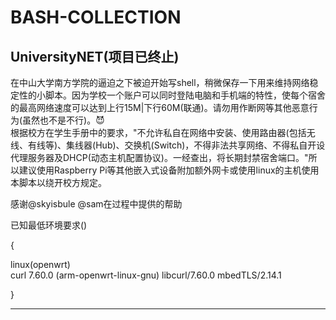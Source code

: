 # BASH-COLLECTION


UniversityNET(项目已终止)
-
在中山大学南方学院的逼迫之下被迫开始写shell，稍微保存一下用来维持网络稳定性的小脚本。因为学校一个账户可以同时登陆电脑和手机端的特性，使每个宿舍的最高网络速度可以达到上行15M|下行60M(联通)。请勿用作断网等其他恶意行为(虽然也不是不行)。:smiling_imp:	
根据校方在学生手册中的要求，"不允许私自在网络中安装、使用路由器(包括无线、有线等)、集线器(Hub)、交换机(Switch)，不得非法共享网络、不得私自开设代理服务器及DHCP(动态主机配置协议)。一经查出，将长期封禁宿舍端口。"所以建议使用Raspberry Pi等其他嵌入式设备附加额外网卡或使用linux的主机使用本脚本以绕开校方规定。  
  
感谢@skyisbule @sam在过程中提供的帮助
 
已知最低环境要求()
 
{
 
linux(openwrt)  
curl 7.60.0 (arm-openwrt-linux-gnu) libcurl/7.60.0 mbedTLS/2.14.1
 
}
___
